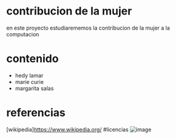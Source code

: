 # contribucion de la mujer
en este proyecto estudiarememos la contribucion de la mujer a la computacion
# contenido
- hedy lamar
- marie curie
- margarita salas
# referencias
[wikipedia]https://www.wikipedia.org/
#licencias
![image](https://user-images.githubusercontent.com/114906901/193536126-b08741af-0bc6-4535-8c10-9924abd23de5.PNG)

